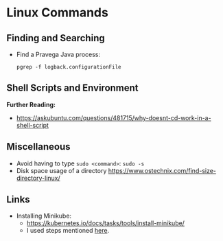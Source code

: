 # Linux Commands

## Finding and Searching

* Find a Pravega Java process: 

  ```
  pgrep -f logback.configurationFile
  ```

## Shell Scripts and Environment

**Further Reading:**
* https://askubuntu.com/questions/481715/why-doesnt-cd-work-in-a-shell-script

## Miscellaneous

* Avoid having to type `sudo <command>`: `sudo -s`
* Disk space usage of a directory https://www.ostechnix.com/find-size-directory-linux/

## Links
* Installing Minikube: 
  * https://kubernetes.io/docs/tasks/tools/install-minikube/
  * I used steps mentioned [here](https://computingforgeeks.com/how-to-install-minikube-on-ubuntu-18-04/).
